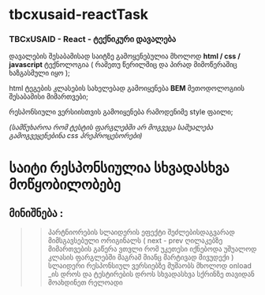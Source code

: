 # tbcxusaid-reactTask
### TBCxUSAID - React - ტექნიკური დავალება

დავალების შესაბამისად საიტზე გამოყენებულია მხოლოდ __html / css / javascript__ ტექნოლოგია ( რამეთუ წერილშიც და პირად მიმოწერაშიც ხაზგასმული იყო );

html ტეგების კლასების სახელებად გამოიყენება __BEM__ მეთოდოლოგიის შესაბამისი მიმართვები;

რესპონსიული ვერსიისთვის გამოიყენება რამოდენიმე style ფაილი;

_(სამწუხაროა რომ ტესტის ფარგლებში არ მოგვეცა საშუალება გამოგვეყენებინა css პრეპროცესორები)_

# საიტი რესპონსიულია სხვადასხვა მოწყობილობებე

## მინიშნება :
>> პარტნიორების სლაიდერის ეფექტი შეძლებისდაგვარად მიმსგავსებული ორიგინალს ( next - prev ღილაკებზე მიმართვების გაწერა ვთვლი რომ უკეთესი იქნებოდა უშუალოდ კლასის ფარგლებში მაგრამ მიანც მარტივად მივუდექი )
>> სლაიდერი რესპონსიულ ვერსიებზე მუშაობს მხოლოდ  onload _ის დროს და ტესტირების დროს სხვადასხვა სქრინზე თავიდან მოახდინეთ რელოადი 
